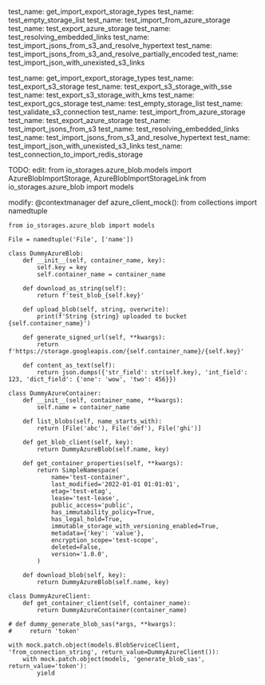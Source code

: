 
test_name: get_import_export_storage_types
test_name: test_empty_storage_list
test_name: test_import_from_azure_storage
test_name: test_export_azure_storage
test_name: test_resolving_embedded_links
test_name: test_import_jsons_from_s3_and_resolve_hypertext
test_name: test_import_jsons_from_s3_and_resolve_partially_encoded
test_name: test_import_json_with_unexisted_s3_links


test_name: get_import_export_storage_types
test_name: test_export_s3_storage
test_name: test_export_s3_storage_with_sse
test_name: test_export_s3_storage_with_kms
test_name: test_export_gcs_storage
test_name: test_empty_storage_list
test_name: test_validate_s3_connection
test_name: test_import_from_azure_storage
test_name: test_export_azure_storage
test_name: test_import_jsons_from_s3
test_name: test_resolving_embedded_links
test_name: test_import_jsons_from_s3_and_resolve_hypertext
test_name: test_import_json_with_unexisted_s3_links
test_name: test_connection_to_import_redis_storage


TODO: edit:
from io_storages.azure_blob.models import AzureBlobImportStorage, AzureBlobImportStorageLink
from io_storages.azure_blob import models


modify:
@contextmanager
def azure_client_mock():
    from collections import namedtuple

    from io_storages.azure_blob import models

    File = namedtuple('File', ['name'])

    class DummyAzureBlob:
        def __init__(self, container_name, key):
            self.key = key
            self.container_name = container_name

        def download_as_string(self):
            return f'test_blob_{self.key}'

        def upload_blob(self, string, overwrite):
            print(f'String {string} uploaded to bucket {self.container_name}')

        def generate_signed_url(self, **kwargs):
            return f'https://storage.googleapis.com/{self.container_name}/{self.key}'

        def content_as_text(self):
            return json.dumps({'str_field': str(self.key), 'int_field': 123, 'dict_field': {'one': 'wow', 'two': 456}})

    class DummyAzureContainer:
        def __init__(self, container_name, **kwargs):
            self.name = container_name

        def list_blobs(self, name_starts_with):
            return [File('abc'), File('def'), File('ghi')]

        def get_blob_client(self, key):
            return DummyAzureBlob(self.name, key)

        def get_container_properties(self, **kwargs):
            return SimpleNamespace(
                name='test-container',
                last_modified='2022-01-01 01:01:01',
                etag='test-etag',
                lease='test-lease',
                public_access='public',
                has_immutability_policy=True,
                has_legal_hold=True,
                immutable_storage_with_versioning_enabled=True,
                metadata={'key': 'value'},
                encryption_scope='test-scope',
                deleted=False,
                version='1.0.0',
            )

        def download_blob(self, key):
            return DummyAzureBlob(self.name, key)

    class DummyAzureClient:
        def get_container_client(self, container_name):
            return DummyAzureContainer(container_name)

    # def dummy_generate_blob_sas(*args, **kwargs):
    #     return 'token'

    with mock.patch.object(models.BlobServiceClient, 'from_connection_string', return_value=DummyAzureClient()):
        with mock.patch.object(models, 'generate_blob_sas', return_value='token'):
            yield



